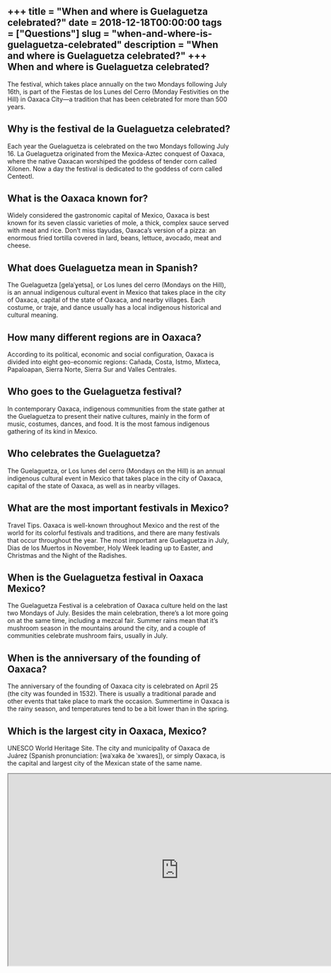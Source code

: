 +++
title = "When and where is Guelaguetza celebrated?"
date = 2018-12-18T00:00:00
tags = ["Questions"]
slug = "when-and-where-is-guelaguetza-celebrated"
description = "When and where is Guelaguetza celebrated?"
+++
When and where is Guelaguetza celebrated?
-----------------------------------------

The festival, which takes place annually on the two Mondays following July 16th, is part of the Fiestas de los Lunes del Cerro (Monday Festivities on the Hill) in Oaxaca City—a tradition that has been celebrated for more than 500 years.

Why is the festival de la Guelaguetza celebrated?
-------------------------------------------------

Each year the Guelaguetza is celebrated on the two Mondays following July 16. La Guelaguetza originated from the Mexica-Aztec conquest of Oaxaca, where the native Oaxacan worshiped the goddess of tender corn called Xilonen. Now a day the festival is dedicated to the goddess of corn called Centeotl.

What is the Oaxaca known for?
-----------------------------

Widely considered the gastronomic capital of Mexico, Oaxaca is best known for its seven classic varieties of mole, a thick, complex sauce served with meat and rice. Don’t miss tlayudas, Oaxaca’s version of a pizza: an enormous fried tortilla covered in lard, beans, lettuce, avocado, meat and cheese.

What does Guelaguetza mean in Spanish?
--------------------------------------

The Guelaguetza \[ɡelaˈɣetsa\], or Los lunes del cerro (Mondays on the Hill), is an annual indigenous cultural event in Mexico that takes place in the city of Oaxaca, capital of the state of Oaxaca, and nearby villages. Each costume, or traje, and dance usually has a local indigenous historical and cultural meaning.

How many different regions are in Oaxaca?
-----------------------------------------

According to its political, economic and social configuration, Oaxaca is divided into eight geo-economic regions: Cañada, Costa, Istmo, Mixteca, Papaloapan, Sierra Norte, Sierra Sur and Valles Centrales.

Who goes to the Guelaguetza festival?
-------------------------------------

In contemporary Oaxaca, indigenous communities from the state gather at the Guelaguetza to present their native cultures, mainly in the form of music, costumes, dances, and food. It is the most famous indigenous gathering of its kind in Mexico.

Who celebrates the Guelaguetza?
-------------------------------

The Guelaguetza, or Los lunes del cerro (Mondays on the Hill) is an annual indigenous cultural event in Mexico that takes place in the city of Oaxaca, capital of the state of Oaxaca, as well as in nearby villages.

What are the most important festivals in Mexico?
------------------------------------------------

Travel Tips. Oaxaca is well-known throughout Mexico and the rest of the world for its colorful festivals and traditions, and there are many festivals that occur throughout the year. The most important are Guelaguetza in July, Dias de los Muertos in November, Holy Week leading up to Easter, and Christmas and the Night of the Radishes.

When is the Guelaguetza festival in Oaxaca Mexico?
--------------------------------------------------

The Guelaguetza Festival is a celebration of Oaxaca culture held on the last two Mondays of July. Besides the main celebration, there’s a lot more going on at the same time, including a mezcal fair. Summer rains mean that it’s mushroom season in the mountains around the city, and a couple of communities celebrate mushroom fairs, usually in July.

When is the anniversary of the founding of Oaxaca?
--------------------------------------------------

The anniversary of the founding of Oaxaca city is celebrated on April 25 (the city was founded in 1532). There is usually a traditional parade and other events that take place to mark the occasion. Summertime in Oaxaca is the rainy season, and temperatures tend to be a bit lower than in the spring.

Which is the largest city in Oaxaca, Mexico?
--------------------------------------------

UNESCO World Heritage Site. The city and municipality of Oaxaca de Juárez (Spanish pronunciation: \[waˈxaka ðe ˈxwaɾes\]), or simply Oaxaca, is the capital and largest city of the Mexican state of the same name.

<iframe allow="accelerometer; autoplay; clipboard-write; encrypted-media; gyroscope; picture-in-picture" allowfullscreen="" class="__youtube_prefs__  epyt-is-override  no-lazyload" data-no-lazy="1" data-origheight="433" data-origwidth="770" data-skipgform_ajax_framebjll="" height="433" id="_ytid_86851" loading="lazy" src="https://www.youtube.com/embed/I4pTAtyify4?enablejsapi=1&autoplay=0&cc_load_policy=0&cc_lang_pref=&iv_load_policy=1&loop=0&modestbranding=0&rel=1&fs=1&playsinline=0&autohide=2&theme=dark&color=red&controls=1&" title="YouTube player" width="770"></iframe>
